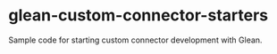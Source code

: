# glean-custom-connector-starters
Sample code for starting custom connector development with Glean.
